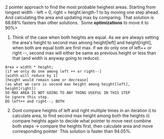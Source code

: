 2 pointer approach to find the most probable heighest areas.
Starting from longest width - left = 0, right = height.length-1
to by moving one step ahead.
And calculating the area and updating max by comparing.
That solution is 68.68% fasters than other solutions.
​
Some **optimizations** to move it to 90%>
​
1) Think of the case when both heights are equal. As we are always setting the area's height to second max among height[left] and height[right], when both are equal both are first max. if we do only one of left++ or right --, second max will either be same as previous height or less than that (and width is anyway going to reduce).
```
Area = width * height;
[if we only do one among left ++ or right--]
[width will reduce by 1]
[height would remain same or decrease]
(as what we care is second max height among height[left], height[right])
SO MAX AREA IS NOT GOING TO ANY THING USEFUL IN THIS STEP
So ignore this step.
DO left++ and right--; BOTH
```
2) Dont compare heights of left and right multiple times in an iteration
i) to calculate area, to find second max height among both the heights
ii) compare heights again to decide what pointer to move next
combine both steps -> compare the heights first, then calculate area and move corresponding pointer
​
This solution is faster than 94.05%.
​